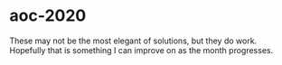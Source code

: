 # aoc-2020
 
These may not be the most elegant of solutions, but they do work. Hopefully that is something I can improve on as the month progresses.
